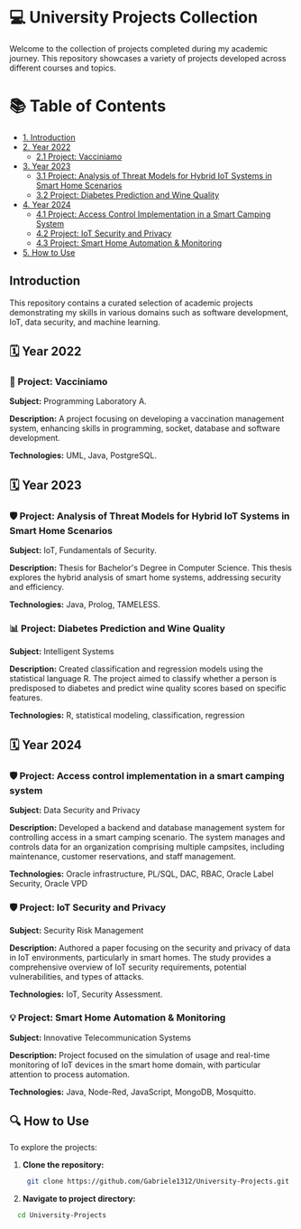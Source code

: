 # 💻 University Projects Collection

Welcome to the collection of projects completed during my academic journey. This repository showcases a variety of projects developed across different courses and topics.

# 📚 Table of Contents
- [1. Introduction](#1-introduction)
- [2. Year 2022](#2-year-2022)
  - [2.1 Project: Vacciniamo](#21-project-vacciniamo)
- [3. Year 2023](#3-year-2023)
  - [3.1 Project: Analysis of Threat Models for Hybrid IoT Systems in Smart Home Scenarios](#31-project-analysis-of-threat-models-for-hybrid-iot-systems-in-smart-home-scenarios)
  - [3.2 Project: Diabetes Prediction and Wine Quality](#32-project-diabetes-prediction-and-wine-quality)
- [4. Year 2024](#4-year-2024)
  - [4.1 Project: Access Control Implementation in a Smart Camping System](#41-project-access-control-implementation-in-a-smart-camping-system)
  - [4.2 Project: IoT Security and Privacy](#42-project-iot-security-and-privacy)
  - [4.3 Project: Smart Home Automation & Monitoring](#43-project-smart-home-automation--monitoring)
- [5. How to Use](#5-how-to-use)

## Introduction

This repository contains a curated selection of academic projects demonstrating my skills in various domains such as software development, IoT, data security, and machine learning.

## 🗓️ Year 2022

### 💉 Project: Vacciniamo

**Subject:** Programming Laboratory A.

**Description:** A project focusing on developing a vaccination management system, enhancing skills in programming, socket, database and software development.

**Technologies:** UML, Java, PostgreSQL.


## 🗓️ Year 2023

### 🛡️ Project: Analysis of Threat Models for Hybrid IoT Systems in Smart Home Scenarios

**Subject:** IoT, Fundamentals of Security.

**Description:** Thesis for Bachelor's Degree in Computer Science. This thesis explores the hybrid analysis of smart home systems, addressing security and efficiency.

**Technologies:** Java, Prolog, TAMELESS.


### 📊 Project: Diabetes Prediction and Wine Quality

**Subject:** Intelligent Systems

**Description:** Created classification and regression models using the statistical language R. The project aimed to classify whether a person is 
predisposed to diabetes and predict wine quality scores based on specific features.

**Technologies:** R, statistical modeling, classification, regression

## 🗓️ Year 2024

### 🛡️ Project: Access control implementation in a smart camping system

**Subject:** Data Security and Privacy

**Description:** Developed a backend and database management system for controlling access in a smart camping scenario. The system manages and controls data for an organization comprising multiple campsites, including maintenance, customer reservations, and staff management.

**Technologies:** Oracle infrastructure, PL/SQL, DAC, RBAC, Oracle Label Security, Oracle VPD


### 🛡️ Project: IoT Security and Privacy

**Subject:** Security Risk Management

**Description:** Authored a paper focusing on the security and privacy of data in IoT environments, particularly in smart homes. The study provides a comprehensive overview of IoT security requirements, potential vulnerabilities, and types of attacks.

**Technologies:** IoT, Security Assessment.

### 💡 Project: Smart Home Automation & Monitoring
**Subject:** Innovative Telecommunication Systems

**Description:** Project focused on the simulation of usage and real-time monitoring of IoT devices in the smart home domain, with particular attention to process automation.

**Technologies:** Java, Node-Red, JavaScript, MongoDB, Mosquitto.

## 🔍 How to Use

To explore the projects:

1. **Clone the repository:**
   ```sh
    git clone https://github.com/Gabriele1312/University-Projects.git
2. **Navigate to project directory:**
  ```sh
    cd University-Projects
